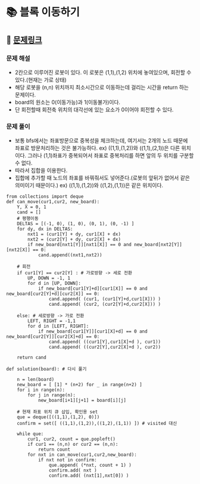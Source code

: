 
# 📚 블록 이동하기

## 📌 [문제링크](https://school.programmers.co.kr/learn/courses/30/lessons/60063)

### 문제 해설

- 2칸으로 이루어진 로봇이 있다. 이 로봇은 (1,1),(1,2) 위치에 놓여있으며, 회전할 수 있다.(현재는 가로 상태)
- 해당 로봇을 (n,n) 위치까지 최소시간으로 이동하는데 걸리는 시간을 return 하는 문제이다.
- board의 원소는 0(이동가능)과 1(이동불가)이다. 
- 단 회전할때 회전축 위치의 대각선에 있는 요소가 0이어야 회전할 수 있다.

### 문제 풀이

- 보통 bfs에서는 좌표방문으로 중복성을 체크하는데, 여기서는 2개의 노드 때문에 좌표로 방문처리하는 것은 불가능하다. 
ex) ((1,1),(1,2))와 ((1,1),(2,1))은 다른 위치이다. 그러나 (1,1)좌표가 중복되어서 좌표로 중복처리를 하면 앞의 두 위치를 구분할 수 없다.
- 따라서 집합을 이용한다.
- 집합에 추가할 때 노드의 좌표를 바꿔줘서도 넣어준다.(로봇의 앞뒤가 없어서 같은 의미이기 때문이다.) ex) ((1,1),(1,2))와 ((1,2),(1,1))은 같은 위치이다.

```
from collections import deque
def can_move(cur1,cur2, new_board):
    Y, X = 0, 1
    cand = []
    # 평행이동
    DELTAS = [(-1, 0), (1, 0), (0, 1), (0, -1) ]
    for dy, dx in DELTAS:
        nxt1 = (cur1[Y] + dy, cur1[X] + dx)
        nxt2 = (cur2[Y] + dy, cur2[X] + dx)
        if new_board[nxt1[Y]][nxt1[X]] == 0 and new_board[nxt2[Y]][nxt2[X]] == 0:
            cand.append((nxt1,nxt2))
    
    # 회전
    if cur1[Y] == cur2[Y] : # 가로방향 -> 세로 전환
        UP, DOWN = -1, 1
        for d in [UP, DOWN]:
            if new_board[cur1[Y]+d][cur1[X]] == 0 and new_board[cur2[Y]+d][cur2[X]] == 0:
                cand.append( (cur1, (cur1[Y]+d,cur1[X])) )
                cand.append( (cur2, (cur2[Y]+d,cur2[X])) )
    
    else: # 세로방향 -> 가로 전환
        LEFT, RIGHT = -1,1
        for d in [LEFT, RIGHT]:
            if new_board[cur1[Y]][cur1[X]+d] == 0 and new_board[cur2[Y]][cur2[X]+d] == 0:
                cand.append( ((cur1[Y],cur1[X]+d ), cur1))
                cand.append( ((cur2[Y],cur2[X]+d ), cur2))
    
    return cand

def solution(board): # 다시 풀기

    n = len(board)
    new_board = [ [1] * (n+2) for _ in range(n+2) ]
    for i in range(n):
        for j in range(n):
            new_board[i+1][j+1] = board[i][j]
    
    # 현재 좌표 위치 큐 삽입, 확인용 set
    que = deque([((1,1),(1,2), 0)])
    confirm = set([ ((1,1),(1,2)),((1,2),(1,1)) ]) # visited 대신
    
    while que:
        cur1, cur2, count = que.popleft()
        if cur1 == (n,n) or cur2 == (n,n):
            return count
        for nxt in can_move(cur1,cur2,new_board):
            if nxt not in confirm:
                que.append( (*nxt, count + 1) )
                confirm.add( nxt )
                confirm.add( (nxt[1],nxt[0]) )
```

